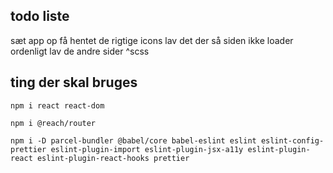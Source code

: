 ## todo liste
 
sæt app op
få hentet de rigtige icons
lav det der så siden ikke loader ordenligt
lav de andre sider
^scss
















## ting der skal bruges
```
npm i react react-dom
```
```
npm i @reach/router
```
```
npm i -D parcel-bundler @babel/core babel-eslint eslint eslint-config-prettier eslint-plugin-import eslint-plugin-jsx-a11y eslint-plugin-react eslint-plugin-react-hooks prettier
```